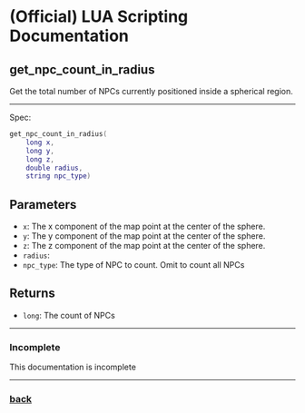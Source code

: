 
# (Official) LUA Scripting Documentation

## get_npc_count_in_radius

Get the total number of NPCs currently positioned inside a spherical region.

___

Spec:

```lua
get_npc_count_in_radius(
	long x,
	long y,
	long z,
	double radius,
	string npc_type)
```

## Parameters

- `x`: The x component of the map point at the center of the sphere.
- `y`: The y component of the map point at the center of the sphere.
- `z`: The z component of the map point at the center of the sphere.
- `radius`: 
- `npc_type`: The type of NPC to count. Omit to count all NPCs

## Returns

- `long`: The count of NPCs

___

### Incomplete

This documentation is incomplete

___

### [back](../getters)
